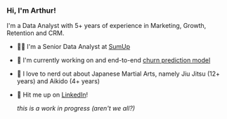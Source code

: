 ### Hi, I'm Arthur! 

I'm a Data Analyst with 5+ years of experience in Marketing, Growth, Retention and CRM. 

- 👨‍💻 I'm a Senior Data Analyst at [SumUp](sumup.com)
- 🤖 I'm currently working on and end-to-end [churn prediction model](https://github.com/arthurcab/churn-prediction)
- 🥋 I love to nerd out about Japanese Martial Arts, namely Jiu Jitsu (12+ years) and Aikido (4+ years)
- 📩 Hit me up on [LinkedIn](https://www.linkedin.com/in/arthur-cab/)!

  _this is a work in progress (aren't we all?)_


